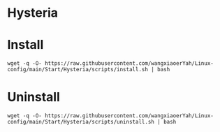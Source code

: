 # Hysteria

# Install

```shell
wget -q -O- https://raw.githubusercontent.com/wangxiaoerYah/Linux-config/main/Start/Hysteria/scripts/install.sh | bash
```

# Uninstall

```shell
wget -q -O- https://raw.githubusercontent.com/wangxiaoerYah/Linux-config/main/Start/Hysteria/scripts/uninstall.sh | bash
```

